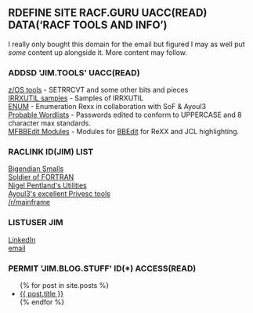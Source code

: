## RDEFINE SITE RACF.GURU UACC(READ) DATA(‘RACF TOOLS AND INFO’)

I really only bought this domain for the email but figured I may as well put _some_ content up alongside it. More content may follow.  

### ADDSD 'JIM.TOOLS' UACC(READ)  
[z/OS tools](https://github.com/jaytay79/zos) - SETRRCVT and some other bits and pieces  
[IRRXUTIL samples](https://github.com/jaytay79/IRRXUTIL) - Samples of IRRXUTIL  
[ENUM](https://github.com/mainframed/Enumeration) - Enumeration Rexx in collaboration with SoF & Ayoul3  
[Probable Wordlists](https://github.com/jaytay79/Probable-Wordlists/tree/RACF/Real-Passwords) - Passwords edited to conform to UPPERCASE and 8 character max standards.  
[MFBBEdit Modules](https://github.com/jaytay79/MFBBEditModules) - Modules for [BBEdit](https://www.barebones.com/products/bbedit/) for ReXX and JCL highlighting.  

### RACLINK ID(JIM) LIST  
[Bigendian Smalls](https://bigendiansmalls.com)  
[Soldier of FORTRAN](https://mainframed767.tumblr.com)  
[Nigel Pentland's Utilities](https://www.nigelpentland.co.uk/utilities/)  
[Ayoul3's excellent Privesc tools](https://github.com/ayoul3/Privesc)  
[/r/mainframe](https://reddit.com/r/mainframe/)  


### LISTUSER JIM
[LinkedIn](https://www.linkedin.com/in/jim-r-taylor/)  
[email](mailto:contact@racf.guru)  

### PERMIT 'JIM.BLOG.STUFF' ID(*) ACCESS(READ)
<ul>
  {% for post in site.posts %}
    <li>
      <a href="{{ post.url }}">{{ post.title }}</a>
    </li>
  {% endfor %}
</ul>